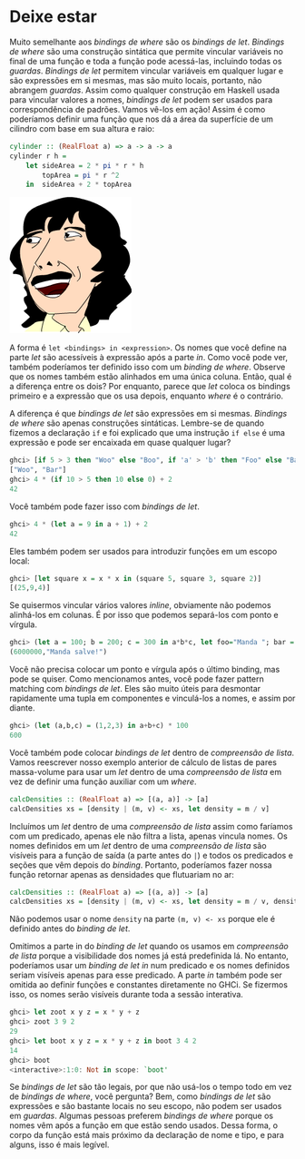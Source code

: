 # Deixe estar

Muito semelhante aos _bindings de where_ são os _bindings de let_. _Bindings de where_ são uma construção sintática que permite vincular variáveis no final de uma função e toda a função pode acessá-las, incluindo todas os _guardas_. _Bindings de let_ permitem vincular variáveis em qualquer lugar e são expressões em si mesmas, mas são muito locais, portanto, não abrangem _guardas_. Assim como qualquer construção em Haskell usada para vincular valores a nomes, _bindings de let_ podem ser usados para correspondência de padrões. Vamos vê-los em ação! Assim é como poderíamos definir uma função que nos dá a área da superfície de um cilindro com base em sua altura e raio:

```haskell
cylinder :: (RealFloat a) => a -> a -> a  
cylinder r h = 
    let sideArea = 2 * pi * r * h  
        topArea = pi * r ^2  
    in  sideArea + 2 * topArea
```

![](assets/letitbe.png)

A forma é `let <bindings> in <expression>`. Os nomes que você define na parte _let_ são acessíveis à expressão após a parte _in_. Como você pode ver, também poderíamos ter definido isso com um _binding de where_. Observe que os nomes também estão alinhados em uma única coluna. Então, qual é a diferença entre os dois? Por enquanto, parece que _let_ coloca os bindings primeiro e a expressão que os usa depois, enquanto _where_ é o contrário.

A diferença é que _bindings de let_ são expressões em si mesmas. _Bindings de where_ são apenas construções sintáticas. Lembre-se de quando fizemos a declaração `if` e foi explicado que uma instrução `if else` é uma expressão e pode ser encaixada em quase qualquer lugar?

```haskell
ghci> [if 5 > 3 then "Woo" else "Boo", if 'a' > 'b' then "Foo" else "Bar"]  
["Woo", "Bar"]  
ghci> 4 * (if 10 > 5 then 10 else 0) + 2  
42
```

Você também pode fazer isso com _bindings de let_.

```haskell
ghci> 4 * (let a = 9 in a + 1) + 2  
42
```

Eles também podem ser usados para introduzir funções em um escopo local:

```haskell
ghci> [let square x = x * x in (square 5, square 3, square 2)]  
[(25,9,4)]
```

Se quisermos vincular vários valores _inline_, obviamente não podemos alinhá-los em colunas. É por isso que podemos separá-los com ponto e vírgula.

```haskell
ghci> (let a = 100; b = 200; c = 300 in a*b*c, let foo="Manda "; bar = "salve!" in foo ++ bar)  
(6000000,"Manda salve!")
```

Você não precisa colocar um ponto e vírgula após o último binding, mas pode se quiser. Como mencionamos antes, você pode fazer pattern matching com _bindings de let_. Eles são muito úteis para desmontar rapidamente uma tupla em componentes e vinculá-los a nomes, e assim por diante.

```haskell
ghci> (let (a,b,c) = (1,2,3) in a+b+c) * 100  
600
```

Você também pode colocar _bindings de let_ dentro de _compreensão de lista_. Vamos reescrever nosso exemplo anterior de cálculo de listas de pares massa-volume para usar um _let_ dentro de uma _compreensão de lista_ em vez de definir uma função auxiliar com um _where_.

```haskell
calcDensities :: (RealFloat a) => [(a, a)] -> [a]  
calcDensities xs = [density | (m, v) <- xs, let density = m / v]
```

Incluímos um _let_ dentro de uma _compreensão de lista_ assim como faríamos com um predicado, apenas ele não filtra a lista, apenas vincula nomes. Os nomes definidos em um _let_ dentro de uma _compreensão de lista_ são visíveis para a função de saída (a parte antes do `|`) e todos os predicados e seções que vêm depois do _binding_. Portanto, poderíamos fazer nossa função retornar apenas as densidades que flutuariam no ar:

```haskell
calcDensities :: (RealFloat a) => [(a, a)] -> [a]  
calcDensities xs = [density | (m, v) <- xs, let density = m / v, density < 1.2]
```

Não podemos usar o nome `density` na parte `(m, v) <- xs` porque ele é definido antes do _binding de let_.

Omitimos a parte in do _binding de let_ quando os usamos em _compreensão de lista_ porque a visibilidade dos nomes já está predefinida lá. No entanto, poderíamos usar um _binding de let in_ num predicado e os nomes definidos seriam visíveis apenas para esse predicado. A parte _in_ também pode ser omitida ao definir funções e constantes diretamente no GHCi. Se fizermos isso, os nomes serão visíveis durante toda a sessão interativa.

```haskell
ghci> let zoot x y z = x * y + z  
ghci> zoot 3 9 2  
29  
ghci> let boot x y z = x * y + z in boot 3 4 2  
14  
ghci> boot  
<interactive>:1:0: Not in scope: `boot'
```

Se _bindings de let_ são tão legais, por que não usá-los o tempo todo em vez de _bindings de where_, você pergunta? Bem, como _bindings de let_ são expressões e são bastante locais no seu escopo, não podem ser usados em _guardas_. Algumas pessoas preferem _bindings de where_ porque os nomes vêm após a função em que estão sendo usados. Dessa forma, o corpo da função está mais próximo da declaração de nome e tipo, e para alguns, isso é mais legível.